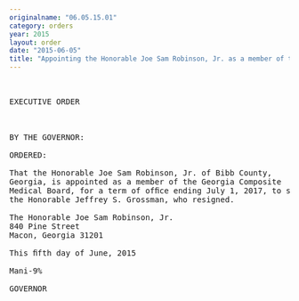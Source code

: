 ```yaml
---
originalname: "06.05.15.01"
category: orders
year: 2015
layout: order
date: "2015-06-05"
title: "Appointing the Honorable Joe Sam Robinson, Jr. as a member of the Georgia Composite Medical Board"
---
```

<pre>
 

EXECUTIVE ORDER

 

BY THE GOVERNOR:

ORDERED:

That the Honorable Joe Sam Robinson, Jr. of Bibb County,
Georgia, is appointed as a member of the Georgia Composite
Medical Board, for a term of ofﬁce ending July 1, 2017, to succeed
the Honorable Jeffrey S. Grossman, who resigned.

The Honorable Joe Sam Robinson, Jr.
840 Pine Street
Macon, Georgia 31201

This ﬁfth day of June, 2015

Mani-9%

GOVERNOR

 

</pre>

